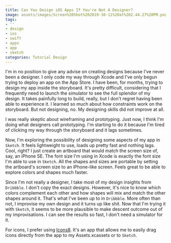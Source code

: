 ```yaml
---
title: Can You Design iOS Apps If You're Not A Designer?
image: assets/images/Screen%20Shot%202019-10-11%20at%202.44.27%20PM.png
tags:
- ''
- design
- ios
- swift
- apps
- app
- sketch
categories: Tutorial Design
---
```


I'm in no position to give any advise on creating designs because I've never been a designer. I only code my way through Xcode and I've only begun trying to deploy an app on the App Store. I have been, for months, trying to design my app inside the storyboard. It's pretty difficult, considering that I frequently need to launch the simulator to see the full splendor of my design. It takes painfully long to build, really, but I don't regret having been able to experience it. I learned so much about how constraints work on the storyboard. But not designing, no. My designing skills did not improve at all.

I was really skeptic about wireframing and prototyping. Just now, I think I'm doing what designers call prototyping. I'm starting to do it because I'm tired of clicking my way through the storyboard and it lags sometimes. 

Now, I'm exploring the possibility of designing some aspects of my app in `Sketch`. It feels lightweight to use, loads up pretty fast and nothing lags. Cool, right? I just create an artboard that would match the screen size of, say, an iPhone SE. The font size I'm using in Xcode is exactly the font size I'm able to use in `Sketch`. All the shapes and sizes are portable by setting the artboard's screen size to an iPhone-like screen. Feels great to be able to explore colors and shapes much faster. 

Since I'm not really a designer, I take most of my design insights from `Dribbble`. I don't copy the exact designs. However, it's nice to know which colors complement each other and how shapes will mix and match the other shapes around it. That's what I've been up to in `Dribbble`. More often than not, I improvise my own design and it turns up like shit. Now that I'm trying it with `Sketch`, it seems to be more plausible to make descent outcome out of my improvisations. I can see the results so fast, I don't need a simulator for it.

For icons, I prefer using [Icons8][icons]. It's an app that allows me to easily drag icons directly from the app to my Assets.xcassets or to `Sketch`.

[icons]: https://apps.apple.com/us/app/icons8-lite/id786188363?mt=12
